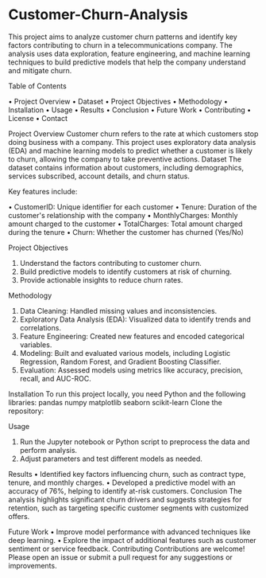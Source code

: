 # Customer-Churn-Analysis

This project aims to analyze customer churn patterns and identify key factors contributing to churn in a telecommunications company. The analysis uses data exploration, feature engineering, and machine learning techniques to build predictive models that help the company understand and mitigate churn.

Table of Contents

•	Project Overview
•	Dataset
•	Project Objectives
•	Methodology
•	Installation
•	Usage
•	Results
•	Conclusion
•	Future Work
•	Contributing
•	License
•	Contact

Project Overview
Customer churn refers to the rate at which customers stop doing business with a company. This project uses exploratory data analysis (EDA) and machine learning models to predict whether a customer is likely to churn, allowing the company to take preventive actions.
Dataset
The dataset contains information about customers, including demographics, services subscribed, account details, and churn status. 

Key features include:

•	CustomerID: Unique identifier for each customer
•	Tenure: Duration of the customer's relationship with the company
•	MonthlyCharges: Monthly amount charged to the customer
•	TotalCharges: Total amount charged during the tenure
•	Churn: Whether the customer has churned (Yes/No)

Project Objectives
1.	Understand the factors contributing to customer churn.
2.	Build predictive models to identify customers at risk of churning.
3.	Provide actionable insights to reduce churn rates.

   
Methodology
1.	Data Cleaning: Handled missing values and inconsistencies.
2.	Exploratory Data Analysis (EDA): Visualized data to identify trends and correlations.
3.	Feature Engineering: Created new features and encoded categorical variables.
4.	Modeling: Built and evaluated various models, including Logistic Regression, Random Forest, and Gradient Boosting Classifier.
5.	Evaluation: Assessed models using metrics like accuracy, precision, recall, and AUC-ROC.
   
Installation
To run this project locally, you need Python and the following libraries:
pandas numpy matplotlib seaborn scikit-learn
Clone the repository:

Usage
1.	Run the Jupyter notebook or Python script to preprocess the data and perform analysis.
2.	Adjust parameters and test different models as needed.
	
Results
•	Identified key factors influencing churn, such as contract type, tenure, and monthly charges.
•	Developed a predictive model with an accuracy of 76%, helping to identify at-risk customers.
Conclusion
The analysis highlights significant churn drivers and suggests strategies for retention, such as targeting specific customer segments with customized offers.

Future Work
•	Improve model performance with advanced techniques like deep learning.
•	Explore the impact of additional features such as customer sentiment or service feedback.
Contributing
Contributions are welcome! Please open an issue or submit a pull request for any suggestions or improvements.


